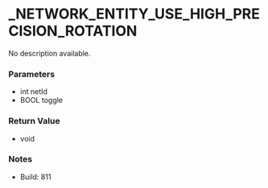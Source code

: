 # _NETWORK_ENTITY_USE_HIGH_PRECISION_ROTATION

No description available.

### Parameters
* int netId
* BOOL toggle

### Return Value
* void

### Notes
* Build: 811


